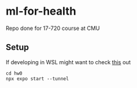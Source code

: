 # ml-for-health
Repo done for 17-720 course at CMU 

## Setup

If developing in WSL might want to check [this](https://github.com/expo/fyi/blob/main/wsl.md) out

```
cd hw0
npx expo start --tunnel
```